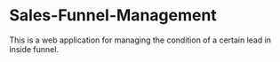 # Sales-Funnel-Management
This is a web application for managing the condition of a certain lead in  inside funnel.  
